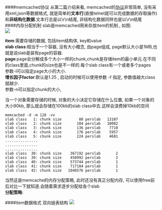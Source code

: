 ####memcached协议
从第二篇介绍来看, memcached的[协议](https://github.com/memcached/memcached/blob/master/doc/protocol.txt)非常简单, 没有采用xml,json等数据格式, 就是简单的**文本行**(直接telnet就可以完成数据的存取操作)和**非结构化数据**.文本行总是以\r\n结尾, 非结构化数据同样也是以\r\n结尾  
####内存分配机制
slab是memcached用来存放item的机制., 如图:  
![](https://github.com/lzjun567/note/blob/master/note/resource/image/slab.png)

**item**:需要存储的数据, 包括item结构体, key和value  
**slab class**:相当于一个容器, 没有大小概念, 由page组成, page默认大小是1MB,也就是说slab是装有page的容器.  
**page**:page会分解成多个大小一样的chunk,chunk是存储item的最小单元.在不同的class里面,chunk的size也是不一样的.每个slab class有一个或者多个pages  
参数-I可以指定page大小的大小.  
**增长因子factor**:默认是1.25  , 启动的时候可以使用参数 -f 指定, 参数值越大class就越少.  
参数-n可以指定chunk的大小, 

当一个对象需要存储的时候, 对象的大小决定它存储在什么位置, 如果一个对象的大小90kb, 那么就会存储在100kb的slab class中去.这样会浪费掉10kb的空间   

    memcached -d -m 128 -vv
    slab class   1: chunk size        80 perslab   13107
    slab class   2: chunk size       104 perslab   10082
    slab class   3: chunk size       136 perslab    7710
    slab class   4: chunk size       176 perslab    5957
    slab class   5: chunk size       224 perslab    4681
    ...............
    ...............
    ...............
    slab class  38: chunk size    367192 perslab       2
    slab class  39: chunk size    458992 perslab       2
    slab class  40: chunk size    573744 perslab       1
    slab class  41: chunk size    717184 perslab       1
    slab class  42: chunk size   1048576 perslab       1

当然这是memcache的内存分配策略, 此时还没有真正分配内存, 可以使用free前后对比一下就知道.会随着需求逐步分配给各个slab  
**分配策略**:


####item数据格式
双向链表结构
![](https://github.com/lzjun567/note/blob/master/note/resource/image/memcached-item.png)

